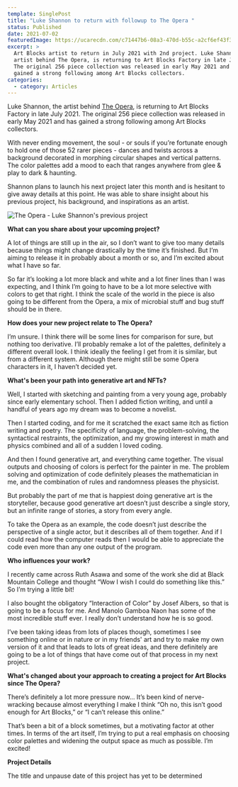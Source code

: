 ```yaml
---
template: SinglePost
title: "Luke Shannon to return with followup to The Opera "
status: Published
date: 2021-07-02
featuredImage: https://ucarecdn.com/c71447b6-08a3-470d-b55c-a2cf6ef43f37/
excerpt: >
  Art Blocks artist to return in July 2021 with 2nd project. Luke Shannon, the
  artist behind The Opera, is returning to Art Blocks Factory in late July 2021.
  The original 256 piece collection was released in early May 2021 and has
  gained a strong following among Art Blocks collectors.
categories:
  - category: Articles
---
```

Luke Shannon, the artist behind [The Opera](https://artblocks.io/project/50/gallery), is returning to Art Blocks Factory in late July 2021. The original 256 piece collection was released in early May 2021 and has gained a strong following among Art Blocks collectors.



With never ending movement, the soul - or souls if you’re fortunate enough to hold one of those 52 rarer pieces - dances and twists across a background decorated in morphing circular shapes and vertical patterns. The color palettes add a mood to each that ranges anywhere from glee & play to dark & haunting.



Shannon plans to launch his next project later this month and is hesitant to give away details at this point. He was able to share insight about his previous project, his background, and inspirations as an artist.

![The Opera - Luke Shannon's previous project](https://ucarecdn.com/0cec5656-644d-4f0a-b502-a09d94da0de1/ "The Opera - Luke Shannon's previous project")

**What can you share about your upcoming project?**



A lot of things are still up in the air, so I don’t want to give too many details because things might change drastically by the time it’s finished. But I’m aiming to release it in probably about a month or so, and I’m excited about what I have so far.



So far it’s looking a lot more black and white and a lot finer lines than I was expecting, and I think I’m going to have to be a lot more selective with colors to get that right. I think the scale of the world in the piece is also going to be different from the Opera, a mix of microbial stuff and bug stuff should be in there.



**How does your new project relate to The Opera?**



I’m unsure. I think there will be some lines for comparison for sure, but nothing too derivative. I’ll probably remake a lot of the palettes, definitely a different overall look. I think ideally the feeling I get from it is similar, but from a different system. Although there might still be some Opera characters in it, I haven’t decided yet.



**What's been your path into generative art and NFTs?**



Well, I started with sketching and painting from a very young age, probably since early elementary school. Then I added fiction writing, and until a handful of years ago my dream was to become a novelist.



Then I started coding, and for me it scratched the exact same itch as fiction writing and poetry. The specificity of language, the problem-solving, the syntactical restraints, the optimization, and my growing interest in math and physics combined and all of a sudden I loved coding.



And then I found generative art, and everything came together. The visual outputs and choosing of colors is perfect for the painter in me. The problem solving and optimization of code definitely pleases the mathematician in me, and the combination of rules and randomness pleases the physicist.



But probably the part of me that is happiest doing generative art is the storyteller, because good generative art doesn’t just describe a single story, but an infinite range of stories, a story from every angle.



To take the Opera as an example, the code doesn’t just describe the perspective of a single actor, but it describes all of them together. And if I could read how the computer reads then I would be able to appreciate the code even more than any one output of the program.



**Who influences your work?**



I recently came across Ruth Asawa and some of the work she did at Black Mountain College and thought “Wow I wish I could do something like this.” So I’m trying a little bit!



I also bought the obligatory “Interaction of Color” by Josef Albers, so that is going to be a focus for me. And Manolo Gamboa Naon has some of the most incredible stuff ever. I really don’t understand how he is so good.



I’ve been taking ideas from lots of places though, sometimes I see something online or in nature or in my friends' art and try to make my own version of it and that leads to lots of great ideas, and there definitely are going to be a lot of things that have come out of that process in my next project.



**What's changed about your approach to creating a project for Art Blocks since The Opera?**



There’s definitely a lot more pressure now… It’s been kind of nerve-wracking because almost everything I make I think “Oh no, this isn’t good enough for Art Blocks,” or “I can’t release this online.”



That’s been a bit of a block sometimes, but a motivating factor at other times. In terms of the art itself, I’m trying to put a real emphasis on choosing color palettes and widening the output space as much as possible. I’m excited!



**Project Details**



The title and unpause date of this project has yet to be determined